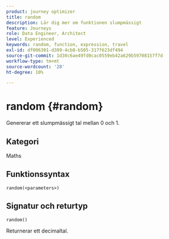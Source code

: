 ```yaml
---
product: journey optimizer
title: random
description: Lär dig mer om funktionen slumpmässigt
feature: Journeys
role: Data Engineer, Architect
level: Experienced
keywords: random, function, expression, travel
exl-id: df006301-d309-4cb0-b505-317f623df494
source-git-commit: 1d30c6ae49fd0cac0559eb42a629b59708157f7d
workflow-type: tm+mt
source-wordcount: '28'
ht-degree: 10%

---
```


# random {#random}

Genererar ett slumpmässigt tal mellan 0 och 1.

## Kategori

Maths

## Funktionssyntax

`random(<parameters>)`

## Signatur och returtyp

`random()`

Returnerar ett decimaltal.
